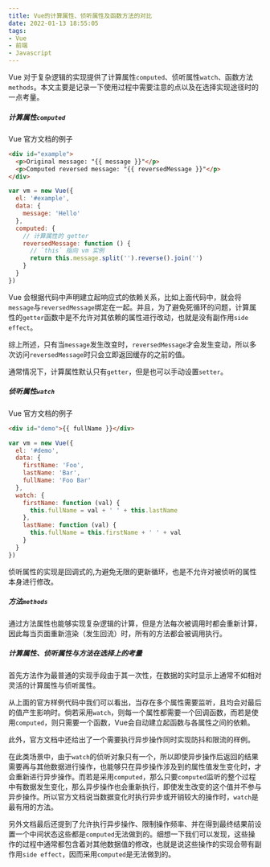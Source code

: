 ```yaml
---
title: Vue的计算属性、侦听属性及函数方法的对比
date: 2022-01-13 18:55:05
tags: 
- Vue 
- 前端 
- Javascript
---
```


Vue 对于复杂逻辑的实现提供了计算属性`computed`、侦听属性`watch`、函数方法`methods`。本文主要是记录一下使用过程中需要注意的点以及在选择实现途径时的一点考量。

##### 计算属性`computed`

Vue 官方文档的例子

```HTML
<div id="example">
  <p>Original message: "{{ message }}"</p>
  <p>Computed reversed message: "{{ reversedMessage }}"</p>
</div>
```

```Javascript
var vm = new Vue({
  el: '#example',
  data: {
    message: 'Hello'
  },
  computed: {
    // 计算属性的 getter
    reversedMessage: function () {
      // `this` 指向 vm 实例
      return this.message.split('').reverse().join('')
    }
  }
})
```

Vue 会根据代码中声明建立起响应式的依赖关系，比如上面代码中，就会将`message`与`reversedMessage`绑定在一起。并且，为了避免死循环的问题，计算属性的`getter`函数中是不允许对其依赖的属性进行改动，也就是没有副作用`side effect`。

综上所述，只有当`message`发生改变时，`reversedMessage`才会发生变动，所以多次访问`reversedMessage`时只会立即返回缓存的之前的值。

通常情况下，计算属性默认只有`getter`，但是也可以手动设置`setter`。

##### 侦听属性`watch`

Vue 官方文档的例子

```HTML
<div id="demo">{{ fullName }}</div>
```

```Javascript
var vm = new Vue({
  el: '#demo',
  data: {
    firstName: 'Foo',
    lastName: 'Bar',
    fullName: 'Foo Bar'
  },
  watch: {
    firstName: function (val) {
      this.fullName = val + ' ' + this.lastName
    },
    lastName: function (val) {
      this.fullName = this.firstName + ' ' + val
    }
  }
})
```
侦听属性的实现是回调式的,为避免无限的更新循环，也是不允许对被侦听的属性本身进行修改。

##### 方法`methods`
通过方法属性也能够实现复杂逻辑的计算，但是方法每次被调用时都会重新计算，因此每当页面重新渲染（发生回流）时，所有的方法都会被调用执行。

##### 计算属性、侦听属性与方法在选择上的考量
首先方法作为最普通的实现手段由于其一次性，在数据的实时显示上通常不如相对灵活的计算属性与侦听属性。

从上面的官方样例代码中我们可以看出，当存在多个属性需要监听，且均会对最后的值产生影响时。倘若采用`watch`，则每一个属性都需要一个回调函数，而若是使用`computed`，则只需要一个函数，Vue会自动建立起函数与各属性之间的依赖。

此外，官方文档中还给出了一个需要执行异步操作同时实现防抖和限流的样例。

在此类场景中，由于`watch`的侦听对象只有一个，所以即使异步操作后返回的结果需要再与其他数据进行操作，也能够只在异步操作涉及到的属性值发生变化时，才会重新进行异步操作。而若是采用`computed`，那么只要`computed`监听的整个过程中有数据发生变化，那么异步操作也会重新执行，即使发生改变的这个值并不参与异步操作。所以官方文档说当数据变化时执行异步或开销较大的操作时，`watch`是最有用的方法。

另外文档最后还提到了允许执行异步操作、限制操作频率、并在得到最终结果前设置一个中间状态这些都是`computed`无法做到的。细想一下我们可以发现，这些操作的过程中通常都包含着对其他数据值的修改，也就是说这些操作的实现会带有副作用`side effect`，因而采用`computed`是无法做到的。